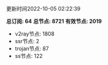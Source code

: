 更新时间2022-10-05 02:22:39

**总订阅: 64**
**总节点: 8721**
**有效节点: 2019**
- v2ray节点: 1808
- ssr节点: 2
- trojan节点: 87
- ss节点: 122
